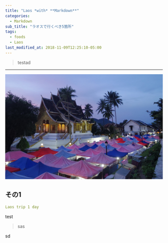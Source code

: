 ```yaml
---
title: "Laos *with* **Markdown**"
categories:
  - Markdown
sub_title: "ラオスで行くべき5箇所"
tags:
  - foods
  - Laos
last_modified_at: 2018-11-09T12:25:10-05:00
---
```


>testad

<hr>
<img src="/assets/images/Laostop.jpg" class="align-center" alt="" width="720">

## その1

```yaml
Laos trip 1 day
```


test

>sas

sd
 
